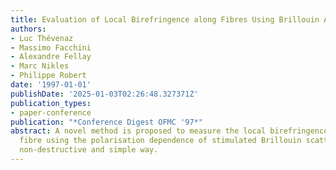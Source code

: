 ```yaml
---
title: Evaluation of Local Birefringence along Fibres Using Brillouin Analysis
authors:
- Luc Thévenaz
- Massimo Facchini
- Alexandre Fellay
- Marc Nikles
- Philippe Robert
date: '1997-01-01'
publishDate: '2025-01-03T02:26:48.327371Z'
publication_types:
- paper-conference
publication: "*Conference Digest OFMC '97*"
abstract: A novel method is proposed to measure the local birefringence in a standard
  fibre using the polarisation dependence of stimulated Brillouin scattering, in a
  non-destructive and simple way.
---
```


